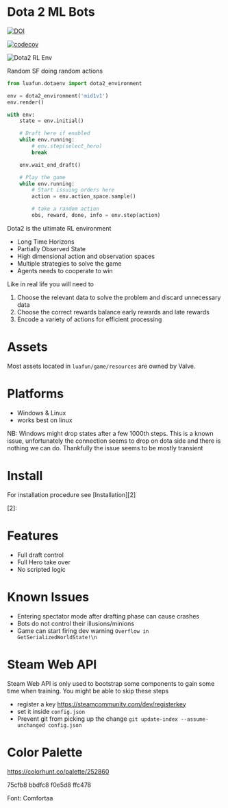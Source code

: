Dota 2 ML Bots
==============

[![DOI](https://zenodo.org/badge/DOI/10.5281/zenodo.4514210.svg)](https://doi.org/10.5281/zenodo.4514210)

[![codecov](https://codecov.io/gh/Delaunay/LuaFun/branch/master/graph/badge.svg?token=ILL29DPOE3)](https://codecov.io/gh/Delaunay/LuaFun)


![Dota2 RL Env](docs/_static_/sfmid.gif)

Random SF doing random actions

```python
from luafun.dotaenv import dota2_environment

env = dota2_environment('mid1v1')
env.render()

with env:
    state = env.initial()

    # Draft here if enabled
    while env.running:
        # env.step(select_hero)
        break

    env.wait_end_draft()

    # Play the game
    while env.running:
        # Start issuing orders here
        action = env.action_space.sample()

        # take a random action
        obs, reward, done, info = env.step(action)
```


Dota2 is the ultimate RL environment

* Long Time Horizons
* Partially Observed State
* High dimensional action and observation spaces
* Multiple strategies to solve the game
* Agents needs to cooperate to win

Like in real life you will need to
1. Choose the relevant data to solve the problem and discard unnecessary data
2. Choose the correct rewards balance early rewards and late rewards
3. Encode a variety of actions for efficient processing

# Assets

Most assets located in `luafun/game/resources` are owned by Valve.

# Platforms

* Windows & Linux
* works best on linux


NB: Windows might drop states after a few 1000th steps.
This is a known issue, unfortunately the connection seems to drop on
dota side and there is nothing we can do. Thankfully the issue seems to be
mostly transient

# Install

For installation procedure see [Installation][2]

[2]:

# Features

* Full draft control
* Full Hero take over
* No scripted logic

# Known Issues

* Entering spectator mode after drafting phase can cause crashes
* Bots do not control their illusions/minions
* Game can start firing dev warning `Overflow in GetSerializedWorldState!\n`

# Steam Web API

Steam Web API is only used to bootstrap some components to gain some time when training.
You might be able to skip these steps

* register a key https://steamcommunity.com/dev/registerkey
* set it inside `config.json`
* Prevent git from picking up the change
    `git update-index --assume-unchanged config.json`

# Color Palette

https://colorhunt.co/palette/252860

75cfb8
bbdfc8
f0e5d8
ffc478

Font: Comfortaa

